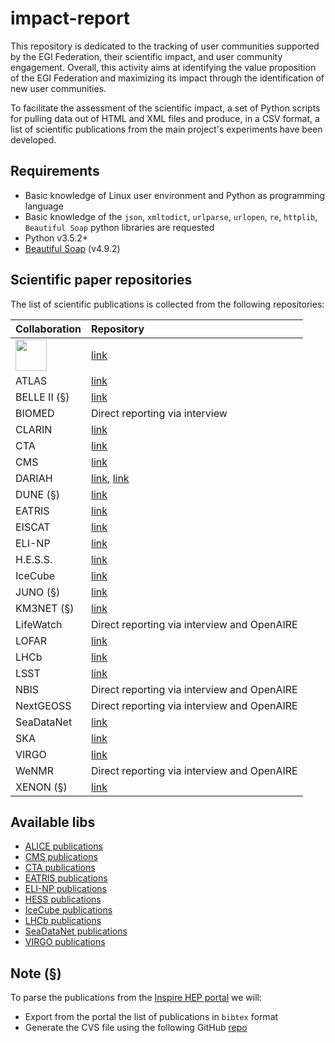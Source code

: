 # impact-report

This repository is dedicated to the tracking of user communities supported by the EGI Federation, their scientific impact, and user community engagement. Overall, this activity aims at identifying the value proposition of the EGI Federation and maximizing its impact through the identification of new user communities.

To facilitate the assessment of the scientific impact, a set of Python scripts for pulling data out of HTML and XML files and produce, in a CSV format, a list of scientific publications from the main project's experiments have been developed.

## Requirements

* Basic knowledge of Linux user environment and Python as programming language
* Basic knowledge of the `json`, `xmltodict`, `urlparse`, `urlopen`, `re`, `httplib`, `Beautiful Soap` python libraries are requested
* Python v3.5.2+
* [Beautiful Soap](https://www.crummy.com/software/BeautifulSoup/bs4/doc/) (v4.9.2)

## Scientific paper repositories

The list of scientific publications is collected from the following repositories:

| Collaboration | Repository |
| :---          | :---       |
| <a href="https://www.w3schools.com"><img border="0" src="https://alice-publications.web.cern.ch/sites/alice-publications.web.cern.ch/files/logo/ALICE_Color_Logo_DB_small_0.png" width="50" height="50">         | [link](http://alice-publications.web.cern.ch/publications) |
| ATLAS         | [link](https://twiki.cern.ch/twiki/bin/view/AtlasPublic/Publications)  |
| BELLE II (§)  | [link](https://inspirehep.net/) |
| BIOMED        | Direct reporting via interview |
| CLARIN        | [link](https://beta.clarin.openaire.eu/) |
| CTA           | [link](https://www.cta-observatory.org/science/library/) |
| CMS           | [link](http://cms-results.web.cern.ch/cms-results/public-results/publications/CMS/index.html) |
| DARIAH        | [link](https://halshs.archives-ouvertes.fr/DARIAH), [link](https://beta.dariah.openaire.eu/) |
| DUNE (§)      | [link](https://inspirehep.net/) |
| EATRIS        | [link](https://eatris.eu/publications-citing-eatris/) |
| EISCAT        | [link](https://www.eiscat.se/scientist/publications/) |
| ELI-NP        | [link](https://www.eli-np.ro/scientific_papers.php) |
| H.E.S.S.      | [link](https://www.mpi-hd.mpg.de/hfm/HESS/pages/publications/pubs_jour.shtml) |
| IceCube       | [link](https://icecube.wisc.edu/pubs) |
| JUNO (§)      | [link](https://inspirehep.net/) |
| KM3NET (§)    | [link](https://inspirehep.net/) |
| LifeWatch     | Direct reporting via interview and OpenAIRE |
| LOFAR         | [link](https://old.astron.nl/radio-observatory/lofar-science/lofar-papers/lofar-papers) |
| LHCb          | [link](http://lhcbproject.web.cern.ch/lhcbproject/Publications/LHCbProjectPublic/Summary_all.html) |
| LSST          | [link](https://ui.adsabs.harvard.edu/) |
| NBIS          | Direct reporting via interview and OpenAIRE |
| NextGEOSS     | Direct reporting via interview and OpenAIRE |
| SeaDataNet    | [link](https://www.seadatanet.org/Publications/Scientific-publications) |
| SKA           | [link](https://explore.openaire.eu/) |
| VIRGO         | [link](https://pnp.ligo.org/ppcomm/Papers.html) |
| WeNMR         | Direct reporting via interview and OpenAIRE |
| XENON (§)     | [link](https://inspirehep.net/) |


## Available libs
- [ALICE publications](libs/ALICE)
- [CMS publications](libs/CMS)
- [CTA publications](libs/CTA)
- [EATRIS publications](libs/EATRIS)
- [ELI-NP publications](libs/ELI-NP)
- [HESS publications](libs/HESS)
- [IceCube publications](libs/IceCube)
- [LHCb publications](libs/LHCb)
- [SeaDataNet publications](libs/SeaDataNet)
- [VIRGO publications](libs/VIRGO)

## Note (§)
To parse the publications from the [Inspire HEP portal](https://inspirehep-net) we will:
* Export from the portal the list of publications in `bibtex` format  
* Generate the CVS file using the following GitHub [repo](https://github.com/EGI-Foundation/bib2csv)

